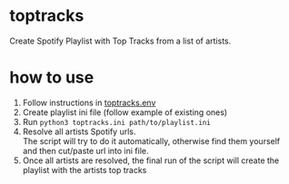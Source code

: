 # toptracks
Create Spotify Playlist with Top Tracks from a list of artists.

# how to use
1. Follow instructions in [toptracks.env](toptracks.env)
2. Create playlist ini file (follow example of existing ones)
3. Run `python3 toptracks.ini path/to/playlist.ini`
4. Resolve all artists Spotify urls.  
   The script will try to do it automatically, otherwise find them yourself and then cut/paste url into ini file.
5. Once all artists are resolved, the final run of the script will create the playlist with the artists top tracks
